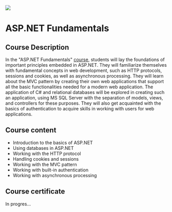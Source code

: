 ![](https://github.com/dochkoff/ASP.NET-Fundamentals/assets/74410756/d05755c4-4ced-435f-9704-f42bc6ec07df)

# ASP.NET Fundamentals

## Course Description

In the "ASP.NET Fundamentals" [course](https://softuni.bg/trainings/4367/asp-net-fundamentals-january-2024), students will lay the foundations of important principles embedded in ASP.NET. They will familiarize themselves with fundamental concepts in web development, such as HTTP protocols, sessions and cookies, as well as asynchronous processing. They will learn about the MVC pattern by creating their own web applications that support all the basic functionalities needed for a modern web application. The application of C# and relational databases will be explored in creating such an application, using MS SQL Server with the separation of models, views, and controllers for these purposes. They will also get acquainted with the basics of authentication to acquire skills in working with users for web applications.


## Course content

- Introduction to the basics of ASP.NET
- Using databases in ASP.NET
- Working with the HTTP protocol
- Handling cookies and sessions
- Working with the MVC pattern
- Working with built-in authentication
- Working with asynchronous processing

## Course certificate

In progres...

